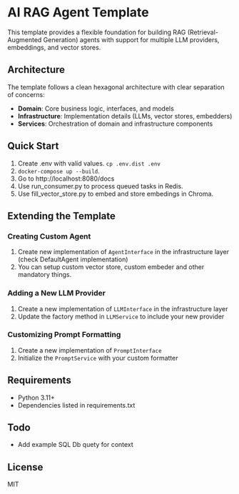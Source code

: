 # AI RAG Agent Template

This template provides a flexible foundation for building RAG (Retrieval-Augmented Generation) agents with support for multiple LLM providers, embeddings, and vector stores.

## Architecture

The template follows a clean hexagonal architecture with clear separation of concerns:

- **Domain**: Core business logic, interfaces, and models
- **Infrastructure**: Implementation details (LLMs, vector stores, embedders)
- **Services**: Orchestration of domain and infrastructure components

## Quick Start

1. Create .env with valid values. `cp .env.dist .env`
2. `docker-compose up --build`.
3. Go to http://localhost:8080/docs
4. Use run_consumer.py to process queued tasks in Redis.
5. Use fill_vector_store.py to embed and store embedings in Chroma.

## Extending the Template

### Creating Custom Agent

1. Create new implementation of `AgentInterface` in the infrastructure layer (check DefaultAgent implementation)
2. You can setup custom vector store, custom embeder and other mandatory things.

### Adding a New LLM Provider

1. Create a new implementation of `LLMInterface` in the infrastructure layer
2. Update the factory method in `LLMService` to include your new provider

### Customizing Prompt Formatting

1. Create a new implementation of `PromptInterface`
2. Initialize the `PromptService` with your custom formatter

## Requirements

- Python 3.11+
- Dependencies listed in requirements.txt

## Todo

* Add example SQL Db quety for context

## License

MIT